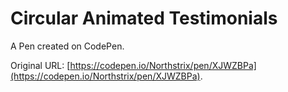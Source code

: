 # Circular Animated Testimonials

A Pen created on CodePen.

Original URL: [https://codepen.io/Northstrix/pen/XJWZBPa](https://codepen.io/Northstrix/pen/XJWZBPa).

